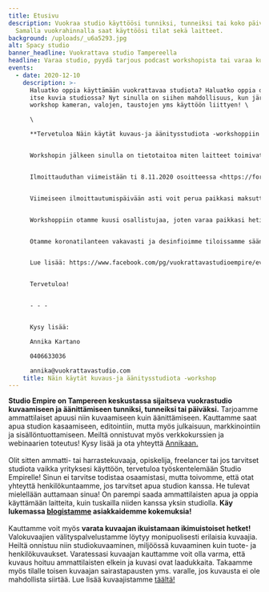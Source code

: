 ```yaml
---
title: Etusivu
description: Vuokraa studio käyttöösi tunniksi, tunneiksi tai koko päiväksi!
  Samalla vuokrahinnalla saat käyttöösi tilat sekä laitteet.
background: /uploads/_u6a5293.jpg
alt: Spacy studio
banner_headline: Vuokrattava studio Tampereella
headline: Varaa studio, pyydä tarjous podcast workshopista tai varaa kuvaaja!
events:
  - date: 2020-12-10
    description: >-
      Haluatko oppia käyttämään vuokrattavaa studiota? Haluatko oppia ottamaan
      itse kuvia studiossa? Nyt sinulla on siihen mahdollisuus, kun järjestämme
      workshop kameran, valojen, taustojen yms käyttöön liittyen! \

      \

      **Tervetuloa Näin käytät kuvaus-ja äänitysstudiota -workshoppiin 10.12.2020 klo 17:30 alkaen**


      Workshopin jälkeen sinulla on tietotaitoa miten laitteet toimivat ja saat vinkkejä erilaisten kuvauksien ja äänitysten toteuttamiseksi. Toteutamme workshopin pienessä ryhmässä, joten pääset myös itse testailemaan laitteita. 


      Ilmoittauduthan viimeistään ti 8.11.2020 osoitteessa <https://forms.gle/3Y1yhFSHQoV2mGJp7>[](https://forms.gle/aVXdjzyKvaYShUwHA)


      Viimeiseen ilmoittautumispäivään asti voit perua paikkasi maksutta, muussa tapauksessa perimme puolet osallistumismaksusta. Sairastumistapauksissa emme peri maksua, vaikka peruutus tapahtuisi vielä samana päivänä. Vallitsevan tilanteen vuoksi parempi, ettet tule workshopiin ja tiloihimme sairaana. 


      Workshoppiin otamme kuusi osallistujaa, joten varaa paikkasi heti! Yhden workshopin hinta on 75€ (sis. alv).


      Otamme koronatilanteen vakavasti ja desinfioimme tiloissamme säännöllisesti. Pidämme hygienistamme huolta ja tiloissa on mahdollista pestä kädet. 


      Lue lisää: https://www.facebook.com/pg/vuokrattavastudioempire/events/


      Tervetuloa!


      - - -


      Kysy lisää: 

      Annika Kartano

      0406633036

      annika@vuokrattavastudio.com
    title: Näin käytät kuvaus-ja äänitysstudiota -workshop
---
```

**Studio Empire on Tampereen keskustassa sijaitseva vuokrastudio kuvaamiseen ja äänittämiseen tunniksi, tunneiksi tai päiväksi.** Tarjoamme ammattilaiset apuusi niin kuvaamiseen kuin äänittämiseen. Kauttamme saat apua studion kasaamiseen, editointiin, mutta myös julkaisuun, markkinointiin ja sisällöntuottamiseen. Meiltä onnistuvat myös verkkokurssien ja webinaarien toteutus! Kysy lisää ja ota yhteyttä [Annikaan.](https://vuokrattavastudio.com/yhteystiedot/)\
\
Olit sitten ammatti- tai harrastekuvaaja, opiskelija, freelancer tai jos tarvitset studiota vaikka yrityksesi käyttöön, tervetuloa työskentelemään Studio Empirelle! Sinun ei tarvitse todistaa osaamistasi, mutta toivomme, että otat yhteyttä henkilökuntaamme, jos tarvitset apua studion kanssa. He tulevat mielellään auttamaan sinua! On parempi saada ammattilaisten apua ja oppia käyttämään laitteita, kuin tuskailla niiden kanssa yksin studiolla. **Käy lukemassa [blogistamme](https://vuokrattavastudio.com/blogi/) asiakkaidemme kokemuksia!**\
\
Kauttamme voit myös **varata kuvaajan ikuistamaan ikimuistoiset hetket!** Valokuvaajien välityspalvelustamme löytyy monipuolisesti erilaisia kuvaajia. Heiltä onnistuu niin studiokuvaaminen, miljöössä kuvaaminen kuin tuote- ja henkilökuvaukset. Varatessasi kuvaajan kauttamme voit olla varma, että kuvaus hoituu ammattilaisten elkein ja kuvasi ovat laadukkaita. Takaamme myös tilalle toisen kuvaajan sairastapausten yms. varalle, jos kuvausta ei ole mahdollista siirtää. Lue lisää kuvaajistamme [täältä!](https://vuokrattavastudio.com/palvelut/kuvaajien-valityspalvelu/)